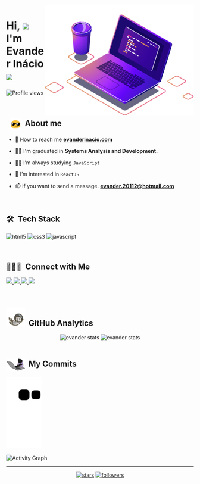 
<img src="images/computer-illustration.png" min-width="400px" max-width="450px" width="400px" align="right" alt="Computador">
<h1 align="left">Hi, <img src="https://github.com/EvanderInacio/EvanderInacio/blob/main/images/Earth.gif?raw=true" width="30"> I'm Evander Inácio
 <img src="https://raw.githubusercontent.com/kaueMarques/kaueMarques/master/hi.gif" width="30"></h1>

<p align="left"> <img src="https://komarev.com/ghpvc/?username=EvanderInacio&color=000dff" alt="Profile views" /> </p>

<br>

 ## &nbsp; <img src="images/oculos.gif " width="30" align="center"> &nbsp;About me
 
- 🚀 How to reach me **[ evanderinacio.com](https://www.evanderinacio.com)**
 
- 👨‍🎓 I'm graduated in **Systems Analysis and Development.**

- 👨‍💻  I’m always studying `JavaScript`

- 👀 I’m interested in `ReactJS`

- 📫 If you want to send a message.  **evander.20112@hotmail.com**

<br>

## 🛠 &nbsp;Tech Stack

<p align="left">
 
 <img src="https://img.shields.io/badge/HTML5-E34F26?style=for-the-badge&logo=html5&logoColor=white" alt="html5"/> 
 
 <img src="https://img.shields.io/badge/CSS3-1572B6?style=for-the-badge&logo=css3&logoColor=white" alt="css3"/>
 
 <img src="https://img.shields.io/badge/JavaScript-F7DF1E?style=for-the-badge&logo=javascript&logoColor=black" alt="javascript"/> 
 
</p>
  
<br>

## 👨🏻‍💼 &nbsp;Connect with Me

<p align="left">
 
 <a href="https://www.linkedin.com/in/evander-inacio" alt="Linkedin">
  <img src="https://img.shields.io/badge/-Linkedin-0A66C2?style=for-the-badge&logo=Linkedin&logoColor=FFFFFF&link=https://www.linkedin.com/in/evander-inacio"/> 
 </a>
 
 <a href="https://www.facebook.com/evandder.lopes" alt="Facebook">
  <img src="https://img.shields.io/badge/-Facebook-000dff?style=for-the-badge&logo=Facebook&logoColor=FFFFFF&link=https://www.facebook.com/evandder.lopes"/> 
 </a>
 
 <a href="https://twitter.com/Evander_Inacio" alt="Twitter">
  <img src="https://img.shields.io/badge/-Twitter-1DA1F2?style=for-the-badge&logo=Twitter&logoColor=FFFFFF&link=https://twitter.com/Evander_Inacio"/> 
 </a>
 
 <a href="https://www.evanderinacio.com/" alt="Portfolio">
  <img src="https://img.shields.io/badge/my_portfolio-000?style=for-the-badge&logo=ko-fi&logoColor=white&link=https://www.evanderinacio.com/"/>
 </a>

 </p>

<br>

## <img src="images/gato_astronauta.gif" width="50" height="50" align="10">  &nbsp;GitHub Analytics

<div align="center">
<img height='180em' src="https://github-readme-stats.vercel.app/api?username=EvanderInacio&show_icons=true=anuraghazra&show_icons=true&theme=algolia" alt="evander stats"/>
<img height='180em' src="https://github-readme-stats.vercel.app/api/top-langs/?username=EvanderInacio&layout=compact&theme=algolia" alt="evander stats"/>
 </div>
  
<br>

## <img src="images/gato.gif" width="50" align="center"> &nbsp;My Commits
![Snake animation](https://github.com/EvanderInacio/EvanderInacio/blob/output/github-contribution-grid-snake.svg)

![Activity Graph](https://activity-graph.herokuapp.com/graph?username=EvanderInacio&hide_border=true&theme=react-dark)

----

<p align="center">
   
  <a href="https://github.com/EvanderInacio?tab=repositories&sort=stargazers">
   <img alt="stars" title="Total stars on GitHub" 
   src="https://custom-icon-badges.herokuapp.com/badge/dynamic/json?logo=star&color=55960c&labelColor=488207&label=Stars&style=for-the-badge&query=%24.stars&url=https://api.github-star-counter.workers.dev/user/EvanderInacio"/></a>
  <a href="https://github.com/EvanderInacio?tab=followers">
    <img alt="followers" title="Follow me on Github" src="https://custom-icon-badges.herokuapp.com/github/followers/EvanderInacio?color=236ad3&labelColor=1155ba&style=for-the-badge&logo=person-add&label=Follow&logoColor=white"/></a>
</p>
